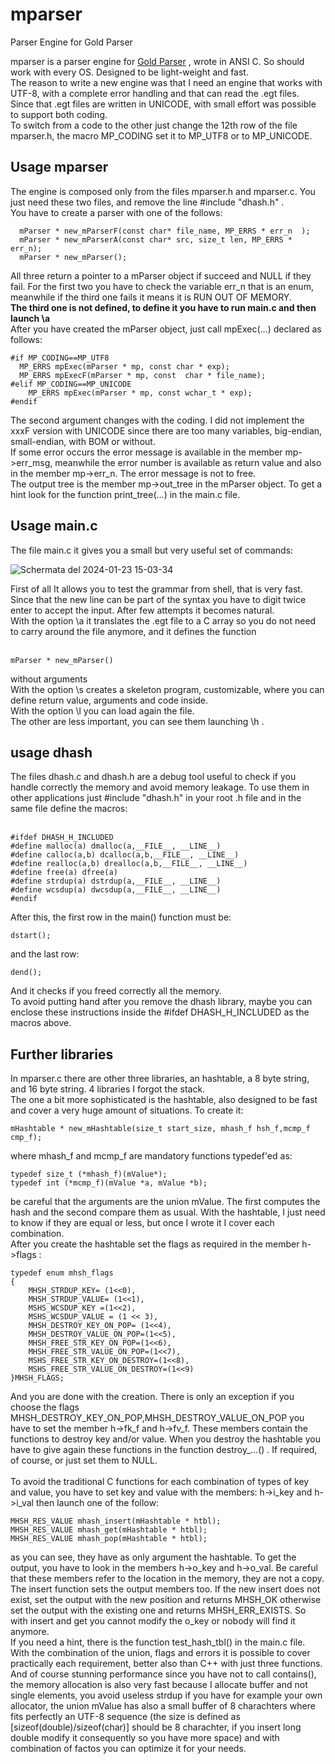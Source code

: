 # mparser
Parser Engine for Gold Parser

mparser is a parser engine for  <a href="http://www.goldparser.org/">Gold Parser</a> , wrote in ANSI C. So should work with every OS.  Designed to be light-weight and fast.<br>
The reason to write a new engine was that I need an engine that works with UTF-8, with a complete error handling and that can read the .egt files.<br>
Since that .egt files are written in UNICODE, with small effort was possible to support both coding.<br>
To switch from a code to the other just change the 12th row of the file mparser.h, the macro MP_CODING set  it to MP_UTF8 or to MP_UNICODE.<br>
## Usage mparser
  The engine is composed only from the files mparser.h and mparser.c. You just need these two files, and remove the line #include "dhash.h" . <br>
You have to create a parser with one of the follows:<br>
```
  mParser * new_mParserF(const char* file_name, MP_ERRS * err_n  );
  mParser * new_mParserA(const char* src, size_t len, MP_ERRS * err_n);
  mParser * new_mParser();
```
All three return a pointer to a mParser object if succeed and NULL if they fail. For the first two you have to check the variable err_n that is an enum, meanwhile if the third one fails it means it is RUN OUT OF MEMORY.<br>
<b>The third one is not defined, to define it you have to run main.c and then launch \a </b><br>
After you have created the mParser object, just call mpExec(...) declared as follows:<br>
```
#if MP_CODING==MP_UTF8
  MP_ERRS mpExec(mParser * mp, const char * exp);
  MP_ERRS mpExecF(mParser * mp, const  char * file_name);
#elif MP_CODING==MP_UNICODE
    MP_ERRS mpExec(mParser * mp, const wchar_t * exp);
#endif
```
The second argument changes with the coding. I did not implement the xxxF version with UNICODE  since there are too many variables, big-endian, small-endian, with BOM or without.<br>
If some error occurs the error message is available in the member mp->err_msg, meanwhile the  error number is available as return value and also in the member mp->err_n. The error message is not to free.<br>
The output tree is the member mp->out_tree in the mParser object. To get a hint look for the function print_tree(...) in the main.c file.<br>
## Usage main.c
The file main.c it gives you a small but very useful set of commands:<br>

![Schermata del 2024-01-23 15-03-34](https://github.com/jurhas/mparser/assets/11569832/20e3263c-209c-41f7-a772-37d6f0a1a0bf)

First of all It allows you to test the grammar from shell, that is very fast. Since that the new line can be part of the syntax  you have to digit twice enter to accept the input. After few attempts it becomes natural.<br>
With the option \a it translates the .egt file to a C array so you do not need to carry around the file anymore, and it defines the function <br><br>
```
mParser * new_mParser()
```
without arguments<br> 
With the option \s creates a skeleton program, customizable, where you can define return value, arguments and code inside.<br>
With the option \l you can load again the file.<br>
The other are less important, you can see them launching \h .<br>

## usage dhash  
The files dhash.c and dhash.h are a debug tool useful to check if you handle correctly the memory and avoid memory leakage. To use them in other applications just #include "dhash.h" in your root .h file and in the same file define the macros: <br><br>
```
#ifdef DHASH_H_INCLUDED
#define malloc(a) dmalloc(a,__FILE__, __LINE__)
#define calloc(a,b) dcalloc(a,b,__FILE__, __LINE__)
#define realloc(a,b) drealloc(a,b,__FILE__, __LINE__)
#define free(a) dfree(a)
#define strdup(a) dstrdup(a,__FILE__, __LINE__)
#define wcsdup(a) dwcsdup(a,__FILE__, __LINE__)
#endif
```
After this, the first row in the main() function must be:<br>
```
dstart();
```
and the last row:<br>
```
dend();
```
And it checks if you freed correctly all the memory.<br>
To avoid putting hand after you remove the dhash library, maybe you can enclose these instructions inside the #ifdef DHASH_H_INCLUDED as the macros above.
## Further libraries
In mparser.c there are other three libraries, an hashtable, a 8 byte string, and 16 byte string. 4 libraries I forgot the stack.<br>
The one a bit more sophisticated is the hashtable, also designed to be fast and cover a very huge amount of situations. To create it:<br>
```
mHashtable * new_mHashtable(size_t start_size, mhash_f hsh_f,mcmp_f cmp_f); 
```
where mhash_f and mcmp_f are mandatory functions typedef'ed as:<br>
```
typedef size_t (*mhash_f)(mValue*);
typedef int (*mcmp_f)(mValue *a, mValue *b);
```
be careful that the arguments are the union mValue. The first computes the hash and the second compare them as usual. With the hashtable, I just need to know if they are equal or less, but once I wrote it I cover each combination.<br>
After you create the hashtable set the flags as required in the member h->flags :<br>
```
typedef enum mhsh_flags
{
    MHSH_STRDUP_KEY= (1<<0),
    MHSH_STRDUP_VALUE= (1<<1),
    MSHS_WCSDUP_KEY =(1<<2),
    MSHS_WCSDUP_VALUE = (1 << 3),
    MHSH_DESTROY_KEY_ON_POP= (1<<4),
    MHSH_DESTROY_VALUE_ON_POP=(1<<5),
    MHSH_FREE_STR_KEY_ON_POP=(1<<6),
    MHSH_FREE_STR_VALUE_ON_POP=(1<<7),
    MSHS_FREE_STR_KEY_ON_DESTROY=(1<<8),
    MSHS_FREE_STR_VALUE_ON_DESTROY=(1<<9)
}MHSH_FLAGS;
```
And you are done with the creation. There is only an exception if you choose the flags MHSH_DESTROY_KEY_ON_POP,MHSH_DESTROY_VALUE_ON_POP you have to set the member h->fk_f and h->fv_f. These members contain the functions to destroy key and/or value. When you destroy the hashtable you have to give again these functions in the function destroy_...() . If required, of course, or just set them to NULL.<br>  
To avoid the traditional C functions for each combination of types of key and value,  you have to set key and value with the members: h->i_key and  h->i_val then launch one of the follow:<br>
```
MHSH_RES_VALUE mhash_insert(mHashtable * htbl);
MHSH_RES_VALUE mhash_get(mHashtable * htbl);
MHSH_RES_VALUE mhash_pop(mHashtable * htbl);
```
as you can see, they have as only argument the hashtable.  To get the output, you have to look in the members h->o_key and h->o_val. Be careful that these members refer to the location in the memory, they are not a copy.  The insert function sets the output members too. If the new insert does not exist, set the output with the new position and  returns MHSH_OK otherwise set the output with the existing one and returns MHSH_ERR_EXISTS. So with insert and get you cannot modify the o_key or nobody will find it anymore.<br>
If you need a hint, there is the function test_hash_tbl() in the main.c file.<br>
With the combination of the union, flags and errors it is possible to cover practically each requirement, better also than C++ with just three functions. And of course stunning performance since you have not to call contains(), the memory allocation is also very fast because I allocate buffer and not single elements, you avoid useless strdup if you have for example your own allocator, the union mValue has also a small buffer of 8 charachters where fits perfectly an UTF-8 sequence (the size is defined as [sizeof(double)/sizeof(char)] should be 8 charachter, if you insert long double modify it consequently so you have more space)   and with combination of factos you can optimize it for your needs.<br>
